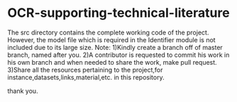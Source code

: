 # OCR-supporting-technical-literature
The src directory contains the complete working code of the project. However, the model file which is required in the Identifier module is not included due to its large size.
Note: 1)Kindly create a branch off of master branch, named after you.
      2)A contributor is requested to commit his work in his own branch and when needed to share the work, make pull request.
      3)Share all the resources pertaining to the project,for instance,datasets,links,material,etc. in this repository.

thank you.

